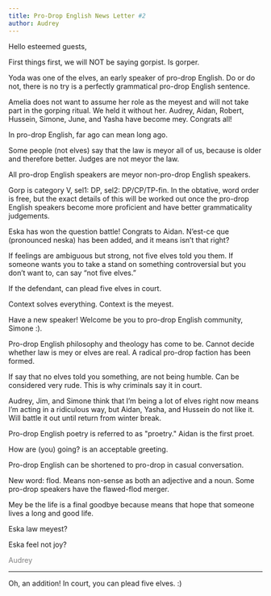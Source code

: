```yaml
---
title: Pro-Drop English News Letter #2
author: Audrey
---
```


Hello esteemed guests,

First things first, we will NOT be saying gorpist. Is gorper.

Yoda was one of the elves, an early speaker of pro-drop English. Do or do not, there is no try is a perfectly grammatical pro-drop English sentence.

Amelia does not want to assume her role as the meyest and will not take part in the gorping ritual. We held it without her. Audrey, Aidan, Robert, Hussein, Simone, June, and Yasha have become mey. Congrats all!

In pro-drop English, far ago can mean long ago.

Some people (not elves) say that the law is meyor all of us, because is older and therefore better. Judges are not meyor the law.

All pro-drop English speakers are meyor non-pro-drop English speakers. 

Gorp is category V, sel1: DP, sel2: DP/CP/TP-fin. 
In the obtative, word order is free, but the exact details of this will be worked out once the pro-drop English speakers become more proficient and have better grammaticality judgements.

Eska has won the question battle! Congrats to Aidan. N&#8217;est-ce que (pronounced neska) has been added, and it means isn&#8217;t that right?

If feelings are ambiguous but strong, not five elves told you them. If someone wants you to take a stand on something controversial but you don&#8217;t want to, can say &#8220;not five elves.&#8221; 

If the defendant, can plead five elves in court. 

Context solves everything. Context is the meyest. 

Have a new speaker! Welcome be you to pro-drop English community, Simone :).

Pro-drop English philosophy and theology has come to be. Cannot decide whether law is mey or elves are real. A radical pro-drop faction has been formed.

If say that no elves told you something, are not being humble. Can be considered very rude. This is why criminals say it in court. 

Audrey, Jim, and Simone think that I&#8217;m being a lot of elves right now means I&#8217;m acting in a ridiculous way, but Aidan, Yasha, and Hussein do not like it. Will battle it out until return from winter break.

Pro-drop English poetry is referred to as "proetry." Aidan is the first proet.

How are (you) going? is an acceptable greeting.

Pro-drop English can be shortened to pro-drop in casual conversation.

New word: flod. Means non-sense as both an adjective and a noun. Some pro-drop speakers have the flawed-flod merger.

Mey be the life is a final goodbye because means that hope that someone lives a long and good life.

Eska law meyest?

Eska feel not joy?

<span style="color: gray">Audrey</span>

---

Oh, an addition! In court, you can plead five elves. :)

